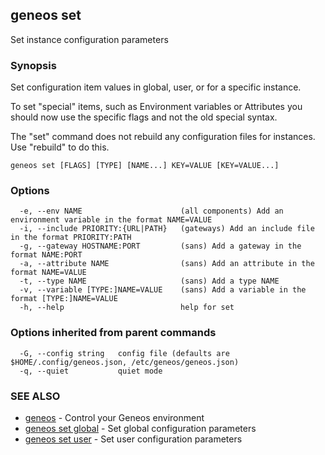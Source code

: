 ## geneos set

Set instance configuration parameters

### Synopsis

Set configuration item values in global, user, or for a specific
instance.

To set "special" items, such as Environment variables or Attributes you should
now use the specific flags and not the old special syntax.

The "set" command does not rebuild any configuration files for instances.
Use "rebuild" to do this.

```
geneos set [FLAGS] [TYPE] [NAME...] KEY=VALUE [KEY=VALUE...]
```

### Options

```
  -e, --env NAME                      (all components) Add an environment variable in the format NAME=VALUE
  -i, --include PRIORITY:{URL|PATH}   (gateways) Add an include file in the format PRIORITY:PATH
  -g, --gateway HOSTNAME:PORT         (sans) Add a gateway in the format NAME:PORT
  -a, --attribute NAME                (sans) Add an attribute in the format NAME=VALUE
  -t, --type NAME                     (sans) Add a type NAME
  -v, --variable [TYPE:]NAME=VALUE    (sans) Add a variable in the format [TYPE:]NAME=VALUE
  -h, --help                          help for set
```

### Options inherited from parent commands

```
  -G, --config string   config file (defaults are $HOME/.config/geneos.json, /etc/geneos/geneos.json)
  -q, --quiet           quiet mode
```

### SEE ALSO

* [geneos](geneos.md)	 - Control your Geneos environment
* [geneos set global](geneos_set_global.md)	 - Set global configuration parameters
* [geneos set user](geneos_set_user.md)	 - Set user configuration parameters

